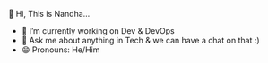 <!--
![Nandhagopal Ezhilmaran's's GitHub Stats](https://github-readme-stats.vercel.app/api?username=nandhae&show_icons=true&hide_border=true&theme=radical&count_private=true "Nandha's GitHub Stats")

![Most Used Languages](https://github-readme-stats.vercel.app/api/top-langs/?username=nandhae "Most Used Languages")
**nandhae/nandhae** is a ✨ _special_ ✨ repository because its `README.md` (this file) appears on your GitHub profile.

Here are some ideas to get you started:

- 🔭 I’m currently working on ...
- 🌱 I’m currently learning ...
- 👯 I’m looking to collaborate on ...
- 🤔 I’m looking for help with ...
- 💬 Ask me about ...
- 📫 How to reach me: ...
- 😄 Pronouns: ...
- ⚡ Fun fact: ...
-->
👋 Hi, This is Nandha...

- 🔭 I’m currently working on Dev & DevOps
- 💬 Ask me about anything in Tech & we can have a chat on that :)
- 😄 Pronouns: He/Him

